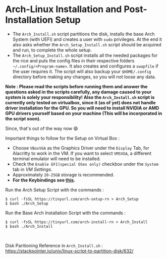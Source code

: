 # Arch-Linux Installation and Post-Installation Setup

- The ```Arch_Install.sh``` script partitions the disk, installs the base Arch System (with UEFI) and creates a user with ```sudo``` privileges. At the 
  end it also asks whether the ```Arch_Setup_Install.sh``` script should be acquired and run, to complete the whole setup.
- The ```Arch_Setup_Install.sh``` script installs all the needed packages for the rice and puts the config files in their respective folders   
  ```~/.config/<Program-name>```. It also creates and configures a ```swapfile``` if the user requires it. The script will also
  backup your `$HOME/.config` directory before making any changes, so you will not loose any data.

**Note : Please read the scripts before running them and answer the questions asked in the scripts carefully, any damage caused to your system is solely
your responsibility! Also the ```Arch_Install.sh``` script is currently only tested on virtualbox, since it (as of yet) does not handle driver installation
for the GPU. So you will need to install NVIDIA or AMD GPU drivers yourself based on your machine (This will be incorporated in the script soon).**

Since, that's out of the way now :smile:

Important things to follow for the Setup on Virtual Box :
- Choose `VBoxVGA`  as the Graphics Driver under the `Display` Tab, for Alacritty to work in the VM. If you want to select `VMSVGA`, a different terminal
  emulator will need to be installed.
- Check the ```Enable EFI(special OSes only)``` checkbox under the ```System``` tab in *VM Settings*.
- Approximately ```20-25GB``` storage is recommended.
- **For the Keybindings see [this](https://github.com/4r6h/qtile-catppuccin/blob/main/qtile/Commands.txt).**

Run the Arch Setup Script with the commands :

```
$ curl -fsSL https://tinyurl.com/arch-setup-rn > Arch_Setup
$ bash ./Arch_Setup
```

Run the Base Arch Installation Script with the commands :

```
$ curl -fsSL https://tinyurl.com/arch-install-rn > Arch_Install
$ bash ./Arch_Install
```

<br />

Disk Paritioning Reference in ```Arch_Install.sh``` : https://stackpointer.io/unix/linux-script-to-partition-disk/632/
